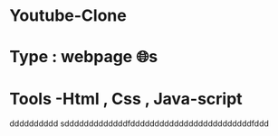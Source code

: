 # Youtube-Clone
# Type : webpage 🌐s
# Tools -Html , Css , Java-script 
dddddddddd
sdddddddddddddfdddddddddddddddddddddddddfddd